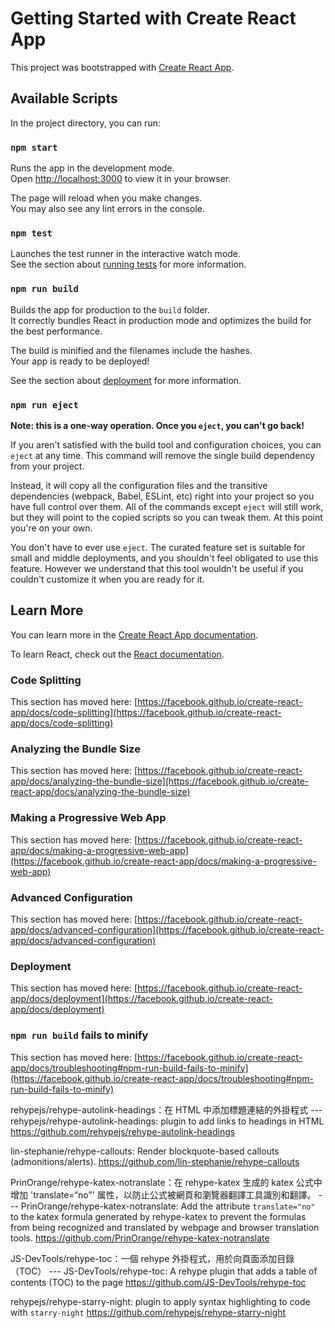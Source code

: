 # Getting Started with Create React App

This project was bootstrapped with [Create React App](https://github.com/facebook/create-react-app).

## Available Scripts

In the project directory, you can run:

### `npm start`

Runs the app in the development mode.\
Open [http://localhost:3000](http://localhost:3000) to view it in your browser.

The page will reload when you make changes.\
You may also see any lint errors in the console.

### `npm test`

Launches the test runner in the interactive watch mode.\
See the section about [running tests](https://facebook.github.io/create-react-app/docs/running-tests) for more information.

### `npm run build`

Builds the app for production to the `build` folder.\
It correctly bundles React in production mode and optimizes the build for the best performance.

The build is minified and the filenames include the hashes.\
Your app is ready to be deployed!

See the section about [deployment](https://facebook.github.io/create-react-app/docs/deployment) for more information.

### `npm run eject`

**Note: this is a one-way operation. Once you `eject`, you can't go back!**

If you aren't satisfied with the build tool and configuration choices, you can `eject` at any time. This command will remove the single build dependency from your project.

Instead, it will copy all the configuration files and the transitive dependencies (webpack, Babel, ESLint, etc) right into your project so you have full control over them. All of the commands except `eject` will still work, but they will point to the copied scripts so you can tweak them. At this point you're on your own.

You don't have to ever use `eject`. The curated feature set is suitable for small and middle deployments, and you shouldn't feel obligated to use this feature. However we understand that this tool wouldn't be useful if you couldn't customize it when you are ready for it.

## Learn More

You can learn more in the [Create React App documentation](https://facebook.github.io/create-react-app/docs/getting-started).

To learn React, check out the [React documentation](https://reactjs.org/).

### Code Splitting

This section has moved here: [https://facebook.github.io/create-react-app/docs/code-splitting](https://facebook.github.io/create-react-app/docs/code-splitting)

### Analyzing the Bundle Size

This section has moved here: [https://facebook.github.io/create-react-app/docs/analyzing-the-bundle-size](https://facebook.github.io/create-react-app/docs/analyzing-the-bundle-size)

### Making a Progressive Web App

This section has moved here: [https://facebook.github.io/create-react-app/docs/making-a-progressive-web-app](https://facebook.github.io/create-react-app/docs/making-a-progressive-web-app)

### Advanced Configuration

This section has moved here: [https://facebook.github.io/create-react-app/docs/advanced-configuration](https://facebook.github.io/create-react-app/docs/advanced-configuration)

### Deployment

This section has moved here: [https://facebook.github.io/create-react-app/docs/deployment](https://facebook.github.io/create-react-app/docs/deployment)

### `npm run build` fails to minify

This section has moved here: [https://facebook.github.io/create-react-app/docs/troubleshooting#npm-run-build-fails-to-minify](https://facebook.github.io/create-react-app/docs/troubleshooting#npm-run-build-fails-to-minify)


rehypejs/rehype-autolink-headings：在 HTML 中添加標題連結的外掛程式 --- rehypejs/rehype-autolink-headings: plugin to add links to headings in HTML
https://github.com/rehypejs/rehype-autolink-headings

lin-stephanie/rehype-callouts: Render blockquote-based callouts (admonitions/alerts).
https://github.com/lin-stephanie/rehype-callouts

PrinOrange/rehype-katex-notranslate：在 rehype-katex 生成的 katex 公式中增加 'translate=“no”' 属性，以防止公式被網頁和瀏覽器翻譯工具識別和翻譯。 --- PrinOrange/rehype-katex-notranslate: Add the attribute `translate="no"` to the katex formula generated by rehype-katex to prevent the formulas from being recognized and translated by webpage and browser translation tools.
https://github.com/PrinOrange/rehype-katex-notranslate

JS-DevTools/rehype-toc：一個 rehype 外掛程式，用於向頁面添加目錄 （TOC） --- JS-DevTools/rehype-toc: A rehype plugin that adds a table of contents (TOC) to the page
https://github.com/JS-DevTools/rehype-toc

rehypejs/rehype-starry-night: plugin to apply syntax highlighting to code with `starry-night`
https://github.com/rehypejs/rehype-starry-night